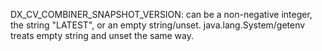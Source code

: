 DX_CV_COMBINER_SNAPSHOT_VERSION: can be a non-negative integer, the string "LATEST", or an empty string/unset. java.lang.System/getenv treats empty string and unset the same way.
